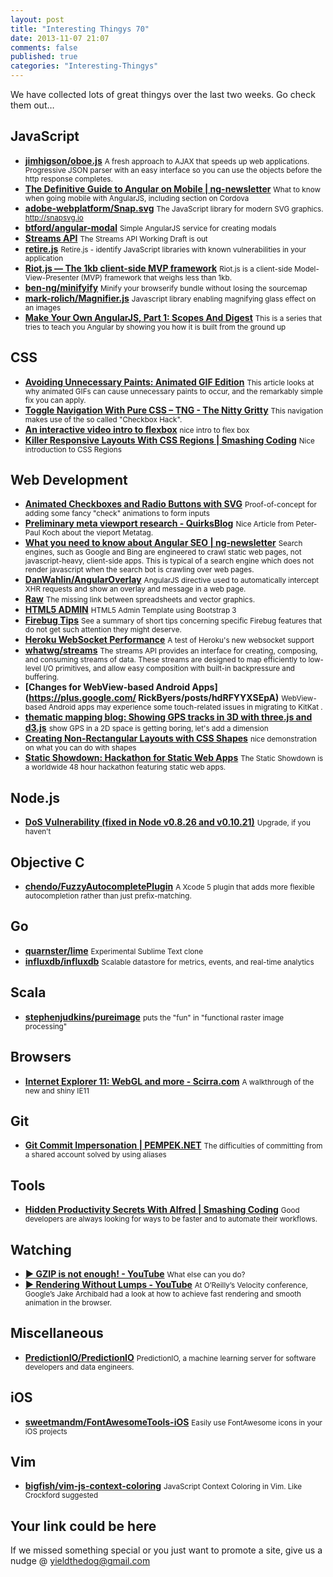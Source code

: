 ```yaml
--- 
layout: post 
title: "Interesting Thingys 70" 
date: 2013-11-07 21:07
comments: false 
published: true 
categories: "Interesting-Thingys" 
--- 
```

We have collected lots of great thingys over the last two weeks. Go check them out… 

<!-- More -->

## JavaScript

- **[jimhigson/oboe.js](https://github.com/jimhigson/oboe.js)**
    <small>A fresh approach to AJAX that speeds up web applications. Progressive JSON parser with an easy interface so you can use the objects before the http response completes.</small>
- **[The Definitive Guide to Angular on Mobile | ng-newsletter](http://www.ng-newsletter.com/posts/angular-on-mobile.html)**
    <small>What to know when going mobile with AngularJS, including section on Cordova</small>
- **[adobe-webplatform/Snap.svg](https://github.com/adobe-webplatform/Snap.svg)**
    <small>The JavaScript library for modern SVG graphics. http://snapsvg.io</small>
- **[btford/angular-modal](https://github.com/btford/angular-modal)**
    <small>Simple AngularJS service for creating modals</small>
- **[Streams API](https://dvcs.w3.org/hg/streams-api/raw-file/tip/Overview.htm)**
    <small>The Streams API Working Draft is out</small>
- **[retire.js](http://open.bekk.no/retire-js-what-you-require-you-must-also-retire)**
    <small>Retire.js - identify JavaScript libraries with known vulnerabilities in your application</small>
- **[Riot.js — The 1kb client-side MVP framework](https://moot.it/blog/technology/riotjs-the-1kb-mvp-framework.html)**
    <small>Riot.js is a client-side Model-View-Presenter (MVP) framework that weighs less than 1kb. </small>
- **[ben-ng/minifyify](https://github.com/ben-ng/minifyify)**
    <small>Minify your browserify bundle without losing the sourcemap</small>
- **[mark-rolich/Magnifier.js](https://github.com/mark-rolich/Magnifier.js)**
    <small>Javascript library enabling magnifying glass effect on an images</small>
- **[Make Your Own AngularJS, Part 1: Scopes And Digest](http://teropa.info/blog/2013/11/03/make-your-own-angular-part-1-scopes-and-digest.html)**
    <small>This is a series that tries to teach you Angular by showing you how it is built from the ground up</small>
 
## CSS

- **[Avoiding Unnecessary Paints: Animated GIF Edition](http://www.html5rocks.com/en/tutorials/speed/animated-gifs/)**
    <small>This article looks at why animated GIFs can cause unnecessary paints to occur, and the remarkably simple fix you can apply.</small>
- **[Toggle Navigation With Pure CSS – TNG - The Nitty Gritty](http://thenittygritty.co/toggle-navigation-with-pure-css)**
    <small>This navigation makes use of the so called "Checkbox Hack".</small>
- **[An interactive video intro to flexbox](http://www.sketchingwithcss.com/flexbox/)**
    <small>nice intro to flex box</small>
- **[Killer Responsive Layouts With CSS Regions | Smashing Coding](http://coding.smashingmagazine.com/2013/11/05/killer-responsive-layouts-with-css-regions/)**
    <small>Nice introduction to CSS Regions</small>
 
## Web Development

- **[Animated Checkboxes and Radio Buttons with SVG](http://tympanus.net/Development/AnimatedCheckboxes/)**
    <small>Proof-of-concept for adding some fancy "check" animations to form inputs </small>
- **[Preliminary meta viewport research - QuirksBlog](http://www.quirksmode.org/blog/archives/2013/10/preliminary_met.html)**
    <small>Nice Article from Peter-Paul Koch about the vieport Metatag.</small>
- **[What you need to know about Angular SEO | ng-newsletter](http://www.ng-newsletter.com/posts/serious-angular-seo.html)**
    <small>Search engines, such as Google and Bing are engineered to crawl static web pages, not javascript-heavy, client-side apps. This is typical of a search engine which does not render javascript when the search bot is crawling over web pages.</small>
- **[DanWahlin/AngularOverlay](https://github.com/DanWahlin/AngularOverlay)**
    <small>AngularJS directive used to automatically intercept XHR requests and show an overlay and message in a web page.</small>
- **[Raw](http://raw.densitydesign.org/)**
    <small>The missing link between spreadsheets and vector graphics.</small>
- **[HTML5 ADMIN](http://www.html5admin.com/)**
    <small>HTML5 Admin Template using Bootstrap 3</small>
- **[Firebug Tips](http://www.softwareishard.com/blog/firebug-tips/)**
    <small>See a summary of short tips concerning specific Firebug features that do not get such attention they might deserve.</small>
- **[Heroku WebSocket Performance](http://veldstra.org/2013/10/25/heroku-websocket-performance-test.html)**
    <small>A test of Heroku's new websocket support</small>
- **[whatwg/streams](https://github.com/whatwg/streams)**
    <small>The streams API provides an interface for creating, composing, and consuming streams of data. These streams are designed to map efficiently to low-level I/O primitives, and allow easy composition with built-in backpressure and buffering.</small>
- **[Changes for WebView-based Android Apps](https://plus.google.com/ RickByers/posts/hdRFYYXSEpA)**
    <small>WebView-based Android apps may experience some touch-related issues in migrating to KitKat . </small>
- **[thematic mapping blog: Showing GPS tracks in 3D with three.js and d3.js](http://blog.thematicmapping.org/2013/11/showing-gps-tracks-in-3d-with-threejs.html)**
    <small>show GPS in a 2D space is getting boring, let's add a dimension</small>
- **[Creating Non-Rectangular Layouts with CSS Shapes](http://sarasoueidan.com/blog/css-shapes/index.html)**
    <small>nice demonstration on what you can do with shapes</small>
- **[Static Showdown: Hackathon for Static Web Apps](http://www.staticshowdown.com/)**
    <small>The Static Showdown is a worldwide 48 hour hackathon featuring static web apps.</small>
 
## Node.js

- **[DoS Vulnerability (fixed in Node v0.8.26 and v0.10.21)](http://blog.nodejs.org/2013/10/22/cve-2013-4450-http-server-pipeline-flood-dos/)**
    <small>Upgrade, if you haven't</small>
 
## Objective C

- **[chendo/FuzzyAutocompletePlugin](https://github.com/chendo/FuzzyAutocompletePlugin)**
    <small>A Xcode 5 plugin that adds more flexible autocompletion rather than just prefix-matching.</small>
 
## Go

- **[quarnster/lime](https://github.com/quarnster/lime)**
    <small>Experimental Sublime Text clone</small>
- **[influxdb/influxdb](https://github.com/influxdb/influxdb)**
    <small>Scalable datastore for metrics, events, and real-time analytics</small>
 
## Scala

- **[stephenjudkins/pureimage](https://github.com/stephenjudkins/pureimage)**
    <small>puts the "fun" in "functional raster image processing" </small>
 
## Browsers

- **[Internet Explorer 11: WebGL and more - Scirra.com](https://www.scirra.com/blog/125/internet-explorer-11-webgl-and-more)**
    <small>A walkthrough of the new and shiny IE11</small>
 
## Git

- **[Git Commit Impersonation | PEMPEK.NET](http://pempek.net/articles/2013/10/25/git-commit-impersonation/)**
    <small>The difficulties of committing from a shared account solved by using aliases</small>
 
## Tools

- **[Hidden Productivity Secrets With Alfred | Smashing Coding](http://coding.smashingmagazine.com/2013/10/25/hidden-productivity-secrets-with-alfred/)**
    <small>Good developers are always looking for ways to be faster and to automate their workflows.</small>
 
## Watching

- **[▶ GZIP is not enough! - YouTube](http://www.youtube.com/watch?v=whGwm0Lky2s)**
    <small>What else can you do?</small>
- **[▶ Rendering Without Lumps - YouTube](http://www.youtube.com/watch?v=cmZqLzPy0XE)**
    <small>At O’Reilly’s Velocity conference, Google’s Jake Archibald had a look at how to achieve fast rendering and smooth animation in the browser.</small>
 
## Miscellaneous

- **[PredictionIO/PredictionIO](https://github.com/PredictionIO/PredictionIO)**
    <small>PredictionIO, a machine learning server for software developers and data engineers.</small>
 
## iOS

- **[sweetmandm/FontAwesomeTools-iOS](https://github.com/sweetmandm/FontAwesomeTools-iOS)**
    <small>Easily use FontAwesome icons in your iOS projects</small>
 
## Vim

- **[bigfish/vim-js-context-coloring](https://github.com/bigfish/vim-js-context-coloring)**
    <small>JavaScript Context Coloring in Vim. Like Crockford suggested</small>
 
## Your link could be here

If we missed something special or you just want to promote a site, give us a nudge @ <a href='&#109;&#97;&#105;&#108;t&#111;&#58;%7&#57;&#105;eld&#116;%68%65do%67&#64;gmail&#37;2&#69;c&#37;6&#70;m'>y&#105;eldt&#104;&#101;dog&#64;&#103;mail&#46;&#99;&#111;m</a>
